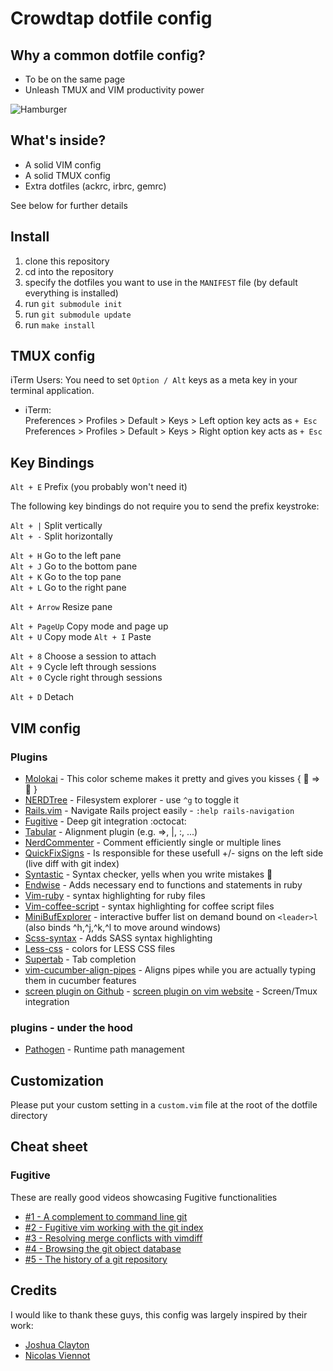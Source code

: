 # Crowdtap dotfile config

## Why a common dotfile config?

* To be on the same page
* Unleash TMUX and VIM productivity power

![Hamburger](http://www.passportmagazine.com/blog/uploads/DeathbyHamburger.jpg)

## What's inside?
* A solid VIM config
* A solid TMUX config
* Extra dotfiles (ackrc, irbrc, gemrc)

See below for further details

## Install
1. clone this repository
2. cd into the repository
3. specify the dotfiles you want to use in the `MANIFEST` file (by default everything is installed)
4. run `git submodule init`
5. run `git submodule update`
6. run `make install`

## TMUX config

iTerm Users: You need to set `Option / Alt` keys as a meta key in your terminal application.

- iTerm:  
    Preferences > Profiles > Default > Keys > Left option key acts as `+ Esc`
    Preferences > Profiles > Default > Keys > Right option key acts as `+ Esc`

Key Bindings
-------------

`Alt + E` Prefix (you probably won't need it)  

The following key bindings do not require you to send the prefix keystroke:

`Alt + |` Split vertically  
`Alt + -` Split horizontally

`Alt + H` Go to the left pane  
`Alt + J` Go to the bottom pane  
`Alt + K` Go to the top pane  
`Alt + L` Go to the right pane  

`Alt + Arrow` Resize pane  

`Alt + PageUp` Copy mode and page up  
`Alt + U` Copy mode
`Alt + I` Paste  

`Alt + 8` Choose a session to attach  
`Alt + 9` Cycle left through sessions  
`Alt + 0` Cycle right through sessions  

`Alt + D` Detach  

## VIM config

### Plugins

* [Molokai](https://github.com/nviennot/molokai)      - This color scheme makes it pretty and gives you kisses { :lipstick: => :kiss: }
* [NERDTree](https://github.com/scrooloose/nerdtree)  - Filesystem explorer - use `^g` to toggle it
* [Rails.vim](https://github.com/tpope/vim-rails)     - Navigate Rails project easily - `:help rails-navigation`
* [Fugitive](https://github.com/tpope/vim-fugitive)   - Deep git integration :octocat:
* [Tabular](https://github.com/godlygeek/tabular.git) - Alignment plugin (e.g. =>, |, :, ...)
* [NerdCommenter](https://github.com/scrooloose/nerdcommenter.git) - Comment efficiently single or multiple lines
* [QuickFixSigns](https://github.com/tomtom/quickfixsigns_vim.git) - Is responsible for these usefull +/- signs on the left side (live diff with git index)
* [Syntastic](https://github.com/scrooloose/syntastic.git) - Syntax checker, yells when you write mistakes :horse:
* [Endwise](https://github.com/tpope/vim-endwise.git) - Adds necessary end to functions and statements in ruby
* [Vim-ruby](https://github.com/vim-ruby/vim-ruby.git) - syntax highlighting for ruby files
* [Vim-coffee-script](https://github.com/kchmck/vim-coffee-script.git) - syntax highlighting for coffee script files
* [MiniBufExplorer](https://github.com/fholgado/minibufexpl.vim.git) - interactive buffer list on demand bound on `<leader>l` (also binds ^h,^j,^k,^l to move around windows)
* [Scss-syntax](https://github.com/cakebaker/scss-syntax.vim) - Adds SASS syntax highlighting
* [Less-css](https://github.com/groenewege/vim-less.git) - colors for LESS CSS files
* [Supertab](https://github.com/tsaleh/vim-supertab.git) - Tab completion
* [vim-cucumber-align-pipes](https://github.com/quentindecock/vim-cucumber-align-pipes.git) - Aligns pipes while you are actually typing them in cucumber features
* [screen plugin on Github](https://github.com/ervandew/screen) - [screen plugin on vim website](http://www.vim.org/scripts/script.php?script_id=2711) - Screen/Tmux integration

### plugins - under the hood

* [Pathogen](https://github.com/tpope/vim-pathogen) - Runtime path management

## Customization

Please put your custom setting in a `custom.vim` file at the root of the dotfile directory

## Cheat sheet

### Fugitive

These are really good videos showcasing Fugitive functionalities

* [#1 - A complement to command line git](http://vimcasts.org/episodes/fugitive-vim---a-complement-to-command-line-git/)
* [#2 - Fugitive vim working with the git index](http://vimcasts.org/episodes/fugitive-vim-working-with-the-git-index/)
* [#3 - Resolving merge conflicts with vimdiff](http://vimcasts.org/episodes/fugitive-vim-resolving-merge-conflicts-with-vimdiff/)
* [#4 - Browsing the git object database](http://vimcasts.org/episodes/fugitive-vim-browsing-the-git-object-database/)
* [#5 - The history of a git repository](http://vimcasts.org/episodes/fugitive-vim-exploring-the-history-of-a-git-repository/)

## Credits

I would like to thank these guys, this config was largely inspired by their work:

- [Joshua Clayton](https://github.com/joshuaclayton/dotfiles)
- [Nicolas Viennot](https://github.com/nviennot/vim-config)
